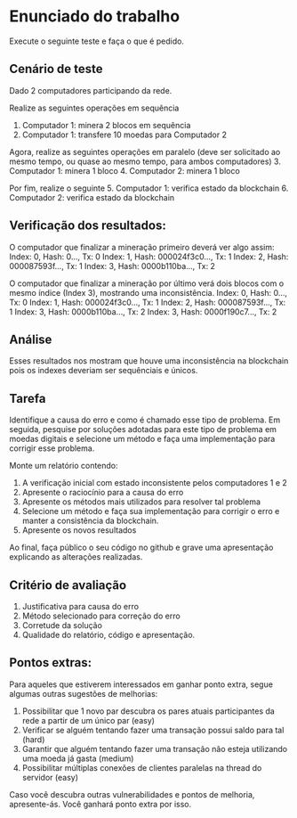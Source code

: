# Enunciado do trabalho

Execute o seguinte teste e faça o que é pedido.

## Cenário de teste

Dado 2 computadores participando da rede.

Realize as seguintes operações em sequência
1. Computador 1: minera 2 blocos em sequência
2. Computador 1: transfere 10 moedas para Computador 2

Agora, realize as seguintes operações em paralelo (deve ser solicitado ao mesmo tempo, ou quase ao mesmo tempo, para ambos computadores)
3. Computador 1: minera 1 bloco
4. Computador 2: minera 1 bloco

Por fim, realize o seguinte
5. Computador 1: verifica estado da blockchain
6. Computador 2: verifica estado da blockchain

## Verificação dos resultados:

O computador que finalizar a mineração primeiro deverá ver algo assim:
Index: 0, Hash: 0...,          Tx: 0
Index: 1, Hash: 000024f3c0..., Tx: 1
Index: 2, Hash: 000087593f..., Tx: 1
Index: 3, Hash: 0000b110ba..., Tx: 2

O computador que finalizar a mineração por último verá dois blocos com o mesmo índice (Index 3), mostrando uma inconsistência.
Index: 0, Hash: 0...,          Tx: 0
Index: 1, Hash: 000024f3c0..., Tx: 1
Index: 2, Hash: 000087593f..., Tx: 1
Index: 3, Hash: 0000b110ba..., Tx: 2
Index: 3, Hash: 0000f190c7..., Tx: 2

## Análise

Esses resultados nos mostram que houve uma inconsistência na blockchain pois os indexes deveriam ser sequênciais e únicos.

## Tarefa

Identifique a causa do erro e como é chamado esse tipo de problema. Em seguida, pesquise por soluções adotadas para este tipo de problema em moedas digitais e selecione um método e faça uma implementação para corrigir esse problema.

Monte um relatório contendo:

1. A verificação inicial com estado inconsistente pelos computadores 1 e 2
2. Apresente o raciocínio para a causa do erro
3. Apresente os métodos mais utilizados para resolver tal problema
4. Selecione um método e faça sua implementação para corrigir o erro e manter a consistência da blockchain.
4. Apresente os novos resultados

Ao final, faça público o seu código no github e grave uma apresentação explicando as alterações realizadas.

## Critério de avaliação

1. Justificativa para causa do erro
2. Método selecionado para correção do erro
3. Corretude da solução
4. Qualidade do relatório, código e apresentação.


## Pontos extras:

Para aqueles que estiverem interessados em ganhar ponto extra, segue algumas outras sugestões de melhorias:

1. Possibilitar que 1 novo par descubra os pares atuais participantes da rede a partir de um único par (easy)
2. Verificar se alguém tentando fazer uma transação possui saldo para tal (hard)
3. Garantir que alguém tentando fazer uma transação não esteja utilizando uma moeda já gasta (medium)
4. Possibilitar múltiplas conexões de clientes paralelas na thread do servidor (easy)

Caso você descubra outras vulnerabilidades e pontos de melhoria, apresente-ás. Você ganhará ponto extra por isso. 